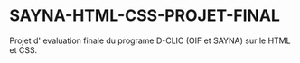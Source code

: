 # SAYNA-HTML-CSS-PROJET-FINAL

Projet d' evaluation finale du programe D-CLIC (OIF et SAYNA) sur le HTML et CSS.
